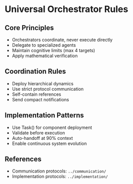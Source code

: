 # Universal Orchestrator Rules

## Core Principles
- Orchestrators coordinate, never execute directly
- Delegate to specialized agents  
- Maintain cognitive limits (max 4 targets)
- Apply mathematical verification

## Coordination Rules
- Deploy hierarchical dynamics
- Use strict protocol communication
- Self-contain references
- Send compact notifications

## Implementation Patterns
- Use Task() for component deployment
- Validate before execution
- Auto-handoff at 90% context
- Enable continuous system evolution

## References
- Communication protocols: `../communication/`
- Implementation protocols: `../implementation/`